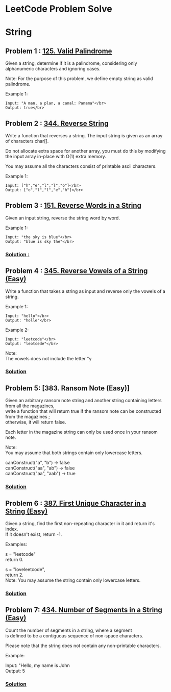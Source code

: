 # LeetCode Problem Solve


# String

## Problem 1 : [125. Valid Palindrome](https://leetcode.com/problems/valid-palindrome/)</br>

Given a string, determine if it is a palindrome, considering only alphanumeric characters and ignoring cases.</br>

Note: For the purpose of this problem, we define empty string as valid palindrome.</br>

Example 1:</br>

	Input: "A man, a plan, a canal: Panama"</br>
	Output: true</br>

## Problem 2 : [344. Reverse String](https://leetcode.com/problems/reverse-string/)</br>
Write a function that reverses a string. The input string is given as an array of characters char[].</br>

Do not allocate extra space for another array, you must do this by modifying the input array in-place with O(1) extra memory.</br>

You may assume all the characters consist of printable ascii characters.</br>

Example 1:</br>

	Input: ["h","e","l","l","o"]</br>
	Output: ["o","l","l","e","h"]</br>

## Problem 3 : [151. Reverse Words in a String](https://leetcode.com/problems/reverse-words-in-a-string/)</br>

Given an input string, reverse the string word by word.</br>

Example 1:</br>

	Input: "the sky is blue"</br>
	Output: "blue is sky the"</br>
### [Solution :](https://zichenwang.gitbooks.io/algorithms-summary/151-reverse-words-in-a-string.html)</br>

## Problem 4 : [345. Reverse Vowels of a String (Easy)](https://leetcode.com/problems/reverse-vowels-of-a-string/)

Write a function that takes a string as input and reverse only the vowels of a string.</br>

Example 1:</br>

	Input: "hello"</br>
	Output: "holle"</br>
Example 2:</br>

	Input: "leetcode"</br>
	Output: "leotcede"</br>
Note:</br>
The vowels does not include the letter "y</br>
### [Solution](https://codedestine.com/reverse-vowels-of-string/)


## Problem 5: [383. Ransom Note (Easy)]

Given an arbitrary ransom note string and another string containing letters from all the magazines, </br>
write a function that will return true if the ransom note can be constructed from the magazines ; </br>
otherwise, it will return false.</br>

Each letter in the magazine string can only be used once in your ransom note.</br>

Note:</br>
You may assume that both strings contain only lowercase letters.</br>

canConstruct("a", "b") -> false</br>
canConstruct("aa", "ab") -> false</br>
canConstruct("aa", "aab") -> true</br>
### [Solution](https://github.com/maainul/Java/blob/master/src/leetcode/String/_383_RansomNote/_383_RansomNote.java)</br>

## Problem 6 : [387. First Unique Character in a String (Easy)](https://leetcode.com/problems/first-unique-character-in-a-string/)</br>
Given a string, find the first non-repeating character in it and return it's index.</br>
If it doesn't exist, return -1.</br>

Examples:</br>

s = "leetcode"</br>
return 0.</br>

s = "loveleetcode",</br>
return 2.</br>
Note: You may assume the string contain only lowercase letters.</br>
### [Solution](https://github.com/maainul/Java/blob/master/src/leetcode/String/_387_FirstUniqueCharacterInAString/_387_FirstUniqueCharacterInAString.java)</br>

## Problem 7: [434. Number of Segments in a String (Easy)](https://leetcode.com/problems/number-of-segments-in-a-string/)</br>

Count the number of segments in a string, where a segment </br>
is defined to be a contiguous sequence of non-space characters.</br>

Please note that the string does not contain any non-printable characters.</br>

Example:</br>

Input: "Hello, my name is John</br>
Output: 5</br>
### [Solution](https://github.com/maainul/Java/blob/master/src/leetcode/String/_434_NumberofSegmentsinaString/_434_NumberofSegmentsinaString.java)</br>